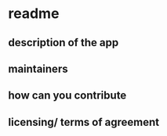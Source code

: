 # readme

## description of the app

## maintainers

## how can you contribute

## licensing/ terms of agreement






